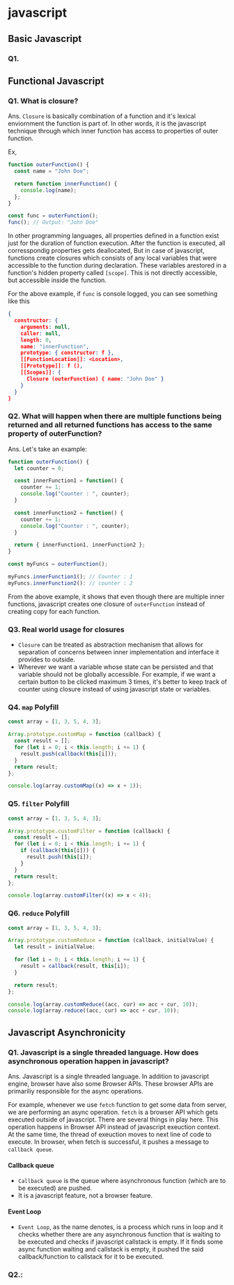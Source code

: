 # javascript

## Basic Javascript

### Q1.

## Functional Javascript

### Q1. What is closure?

Ans. `Closure` is basically combination of a function and it's lexical enviornment the function is part of. In other words, it is the javascript technique through which inner function has access to properties of outer function.

Ex,

```javascript
function outerFunction() {
  const name = "John Doe";

  return function innerFunction() {
    console.log(name);
  };
}

const func = outerFunction();
func(); // Output: "John Doe"
```

In other programming languages, all properties defined in a function exist just for the duration of function execution. After the function is executed, all corresspondig properties gets deallocated, But in case of javascript, functions create closures which consists of any local variables that were accessible to the function during declaration. These variables arestored in a function's hidden property called `[scope]`. This is not directly accessible, but accessible inside the function.

For the above example, if `func` is console logged, you can see something like this

```JSON
{
  constructor: {
    arguments: null,
    caller: null,
    length: 0,
    name: "innerFunction",
    prototype: { constructor: f },
    [[FunctionLocation]]: <Location>,
    [[Prototype]]: f (),
    [[Scopes]]: {
      Closure (outerFunction) { name: "John Doe" }
    }
  }
}
```

### Q2. What will happen when there are multiple functions being returned and all returned functions has access to the same property of outerFunction?

Ans. Let's take an example:

```javascript
function outerFunction() {
  let counter = 0;

  const innerFunction1 = function() {
    counter += 1;
    console.log("Counter : ", counter);
  }

  const innerFunction2 = function() {
    counter += 1;
    console.log("Counter : ", counter);
  }

  return { innerFunction1, innerFunction2 };
}

const myFuncs = outerFunction();

myFuncs.innerFunction1(); // Counter : 1
myFuncs.innerFunction2(): // counter : 2
```

From the above example, it shows that even though there are multiple inner functions, javascript creates one closure of `outerFunction` instead of creating copy for each function.

### Q3. Real world usage for closures

- `Closure` can be treated as abstraction mechanism that allows for separation of concerns between inner implementation and interface it provides to outside.
- Wherever we want a variable whose state can be persisted and that variable should not be globally accessible. For example, if we want a certain button to be clicked maximum 3 times, it's better to keep track of counter using closure instead of using javascript state or variables.

### Q4. `map` Polyfill

```javascript
const array = [1, 3, 5, 4, 3];

Array.prototype.customMap = function (callback) {
  const result = [];
  for (let i = 0; i < this.length; i += 1) {
    result.push(callback(this[i]));
  }
  return result;
};

console.log(array.customMap((x) => x + 1));
```

### Q5. `filter` Polyfill

```javascript
const array = [1, 3, 5, 4, 3];

Array.prototype.customFilter = function (callback) {
  const result = [];
  for (let i = 0; i < this.length; i += 1) {
    if (callback(this[i])) {
      result.push(this[i]);
    }
  }
  return result;
};

console.log(array.customFilter((x) => x < 4));
```

### Q6. `reduce` Polyfill

```javascript
const array = [1, 3, 5, 4, 3];

Array.prototype.customReduce = function (callback, initialValue) {
  let result = initialValue;

  for (let i = 0; i < this.length; i += 1) {
    result = callback(result, this[i]);
  }

  return result;
};

console.log(array.customReduce((acc, cur) => acc + cur, 10));
console.log(array.reduce((acc, cur) => acc + cur, 10));
```

## Javascript Asynchronicity

### Q1. Javascript is a single threaded language. How does asynchronous operation happen in javascript?

Ans. Javascript is a single threaded language. In addition to javascript engine, browser have also some Browser APIs. These browser APIs are primariliy responsible for the async operations.

For example, whenever we use `fetch` function to get some data from server, we are performing an async operation. `fetch` is a browser API which gets executed outside of javascript. There are several things in play here. This operation happens in Browser API instead of javascript exeuction context. At the same time, the thread of exeuction moves to next line of code to execute. In browser, when fetch is successful, it pushes a message to `callback queue`.

#### Callback queue

- `Callback queue` is the queue where asynchronous function (which are to be executed) are pushed.
- It is a javascript feature, not a browser feature.

#### Event Loop

- `Event Loop`, as the name denotes, is a process which runs in loop and it checks whether there are any asynchronous function that is waiting to be executed and checks if javascript callstack is empty. If it finds some async function waiting and callstack is empty, it pushed the said callback/function to callstack for it to be executed.

### Q2.:
